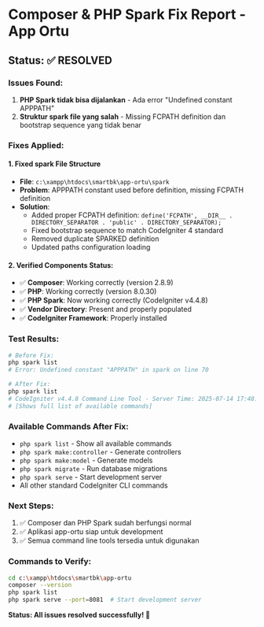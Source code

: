 # Composer & PHP Spark Fix Report - App Ortu

## Status: ✅ RESOLVED

### Issues Found:
1. **PHP Spark tidak bisa dijalankan** - Ada error "Undefined constant APPPATH"
2. **Struktur spark file yang salah** - Missing FCPATH definition dan bootstrap sequence yang tidak benar

### Fixes Applied:

#### 1. Fixed spark File Structure
- **File**: `c:\xampp\htdocs\smartbk\app-ortu\spark`
- **Problem**: APPPATH constant used before definition, missing FCPATH definition
- **Solution**: 
  - Added proper FCPATH definition: `define('FCPATH', __DIR__ . DIRECTORY_SEPARATOR . 'public' . DIRECTORY_SEPARATOR);`
  - Fixed bootstrap sequence to match CodeIgniter 4 standard
  - Removed duplicate SPARKED definition
  - Updated paths configuration loading

#### 2. Verified Components Status:
- ✅ **Composer**: Working correctly (version 2.8.9)
- ✅ **PHP**: Working correctly (version 8.0.30)
- ✅ **PHP Spark**: Now working correctly (CodeIgniter v4.4.8)
- ✅ **Vendor Directory**: Present and properly populated
- ✅ **CodeIgniter Framework**: Properly installed

### Test Results:
```bash
# Before Fix:
php spark list
# Error: Undefined constant "APPPATH" in spark on line 70

# After Fix:
php spark list
# CodeIgniter v4.4.8 Command Line Tool - Server Time: 2025-07-14 17:48:34 UTC+07:00
# [Shows full list of available commands]
```

### Available Commands After Fix:
- `php spark list` - Show all available commands
- `php spark make:controller` - Generate controllers
- `php spark make:model` - Generate models
- `php spark migrate` - Run database migrations
- `php spark serve` - Start development server
- All other standard CodeIgniter CLI commands

### Next Steps:
1. ✅ Composer dan PHP Spark sudah berfungsi normal
2. ✅ Aplikasi app-ortu siap untuk development
3. ✅ Semua command line tools tersedia untuk digunakan

### Commands to Verify:
```bash
cd c:\xampp\htdocs\smartbk\app-ortu
composer --version
php spark list
php spark serve --port=8081  # Start development server
```

**Status: All issues resolved successfully! 🎉**
